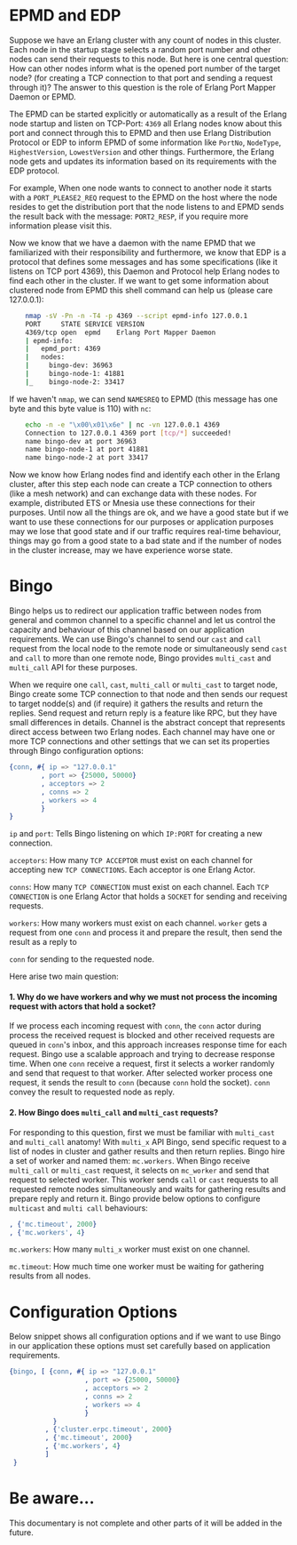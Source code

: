 EPMD and EDP
============

Suppose we have an Erlang cluster with any count of nodes in this cluster. Each node in the startup stage selects a random port number and other nodes can send their requests to this node. But here is one central question: How can other nodes inform what is the opened port number of the target node? (for creating a TCP connection to that port and sending a request through it)? The answer to this question is the role of Erlang Port Mapper Daemon or EPMD. 

The EPMD can be started explicitly or automatically as a result of the Erlang node startup and listen on TCP-Port: `4369` all Erlang nodes know about this port and connect through this to EPMD and then use Erlang Distribution Protocol or EDP to inform EPMD of some information like `PortNo`, `NodeType`, `HighestVersion`, `LowestVersion` and other things. Furthermore, the Erlang node gets and updates its information based on its requirements with the EDP protocol. 

For example, When one node wants to connect to another node it starts with a `PORT_PLEASE2_REQ` request to the EPMD on the host where the node resides to get the distribution port that the node listens to and EPMD sends the result back with the message: `PORT2_RESP`, if you require more information please visit this. 

Now we know that we have a daemon with the name EPMD that we familiarized with their responsibility and furthermore, we know that EDP is a protocol that defines some messages and has some specifications (like it listens on TCP port 4369), this Daemon and Protocol help Erlang nodes to find each other in the cluster. If we want to get some information about clustered node from EPMD this shell command can help us (please care 127.0.0.1):  

``` bash
    nmap -sV -Pn -n -T4 -p 4369 --script epmd-info 127.0.0.1
    PORT     STATE SERVICE VERSION
    4369/tcp open  epmd    Erlang Port Mapper Daemon
    | epmd-info: 
    |   epmd_port: 4369
    |   nodes: 
    |     bingo-dev: 36963
    |     bingo-node-1: 41881
    |_    bingo-node-2: 33417
```
If we haven't `nmap`, we can send `NAMESREQ` to EPMD (this message has one byte and this byte value is 110) with `nc`:     
``` bash
    echo -n -e "\x00\x01\x6e" | nc -vn 127.0.0.1 4369
    Connection to 127.0.0.1 4369 port [tcp/*] succeeded!
    name bingo-dev at port 36963
    name bingo-node-1 at port 41881
    name bingo-node-2 at port 33417
```

Now we know how Erlang nodes find and identify each other in the Erlang cluster, after this step each node can create a TCP connection to others (like a mesh network) and can exchange data with these nodes. For example, distributed ETS or Mnesia use these connections for their purposes. Until now all the things are ok, and we have a good state but if we want to use these connections for our purposes or application purposes may we lose that good state and if our traffic requires real-time behaviour, things may go from a good state to a bad state and if the number of nodes in the cluster increase, may we have experience worse state.

Bingo
=====
Bingo helps us to redirect our application traffic between nodes from general and common channel to a specific channel and let us control the capacity and behaviour of this channel based on our application requirements. We can use Bingo's channel to send our `cast` and `call` request from the local node to the remote node or simultaneously send `cast` and `call` to more than one remote node, Bingo provides `multi_cast` and `multi_call` API for these purposes.

When we require one `call`, `cast`, `multi_call` or `multi_cast` to target node, Bingo create some TCP connection to that node and then sends our request to target nodde(s) and (if require) it gathers the results and return the replies. Send request and return reply is a feature like RPC, but they have small differences in details. Channel is the abstract concept that represents direct access between two Erlang nodes. Each channel may have one or more TCP connections and other settings that we can set its properties through Bingo configuration options:

``` erlang
{conn, #{ ip => "127.0.0.1"
        , port => {25000, 50000}
        , acceptors => 2
        , conns => 2
        , workers => 4
        }
}
```

`ip` and `port`: Tells Bingo listening on which `IP:PORT` for creating a new connection. 

`acceptors`: How many `TCP ACCEPTOR` must exist on each channel for accepting new `TCP CONNECTIONS`. Each acceptor is one Erlang Actor. 

`conns`: How many `TCP CONNECTION` must exist on each channel. Each `TCP CONNECTION` is one Erlang Actor that holds a `SOCKET` for sending and receiving requests. 

`workers`: How many workers must exist on each channel. `worker` gets a request from one `conn` and process it and prepare the result, then send the result as a reply to 

`conn` for sending to the requested node.

Here arise two main question: 
#### 1. Why do we have workers and why we must not process the incoming request with actors that hold a socket?
If we process each incoming request with `conn`, the `conn` actor during process the received request is blocked and other received requests are queued in `conn`'s inbox, and this approach increases response time for each request. 
Bingo use a scalable approach and trying to decrease response time. When one `conn` receive a request, first it selects a worker randomly and send that request to that worker. After selected worker process one request, it sends the result to `conn` (because `conn` hold the socket). `conn` convey the result to requested node as reply.

#### 2. How Bingo does `multi_call` and `multi_cast` requests?
For responding to this question, first we must be familiar with `multi_cast` and `multi_call` anatomy! With `multi_x` API Bingo, send specific request to a list of nodes in cluster and gather results and then return replies. 
Bingo hire a set of worker and named them: `mc.workers`. When Bingo receive `multi_call` or `multi_cast` request, it selects on `mc_worker` and send that request to selected worker. This worker sends `call` or `cast` requests to all requested remote nodes simultaneously and waits for gathering results and prepare reply and return it.
Bingo provide below options to configure `multicast` and `multi call` behaviours:

``` erlang
, {'mc.timeout', 2000}
, {'mc.workers', 4}   
```

`mc.workers`: How many `multi_x` worker must exist on one channel.

`mc.timeout`: How much time one worker must be waiting for gathering results from all nodes.

Configuration Options
=====================
Below snippet shows all configuration options and if we want to use Bingo in our application these options must set carefully based on application requirements.
``` erlang
{bingo, [ {conn, #{ ip => "127.0.0.1"
                   , port => {25000, 50000}
                   , acceptors => 2
                   , conns => 2
                   , workers => 4
                   }
           }
         , {'cluster.erpc.timeout', 2000}
         , {'mc.timeout', 2000}
         , {'mc.workers', 4}
         ]
 }
```

‌Be aware...
===========
This documentary is not complete and other parts of it will be added in the future.

